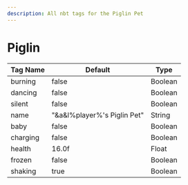 ```yaml
---
description: All nbt tags for the Piglin Pet
---
```



# Piglin

| Tag Name     | Default                                                            | Type                                         |
| - | - | - |
| burning | false | Boolean |
| dancing | false | Boolean |
| silent | false | Boolean |
| name | "&a&l%player%'s Piglin Pet" | String |
| baby | false | Boolean |
| charging | false | Boolean |
| health | 16.0f | Float |
| frozen | false | Boolean |
| shaking | true | Boolean |

